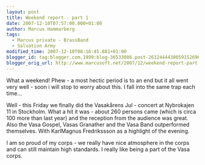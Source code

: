 ```yaml
---
layout: post
title: Weekend report - part 1
date: 2007-12-10T07:57:00.000+01:00
author: Marcus Hammarberg
tags:
  - Marcus private - BrassBand
  - Salvation Army
modified_time: 2007-12-10T08:16:45.881+01:00
blogger_id: tag:blogger.com,1999:blog-36533086.post-2632444438059152696
blogger_orig_url: http://www.marcusoft.net/2007/12/weekend-report-part-1.html
---
```


What a
weekend!
Phew - a most hectic period is to an end but it
all went very well - soon i will stop to worry about this. I fall into
the same trap each time...

Well - this Friday we finally did the Vasakårens
Jul - concert at Nybrokajen 11 in Stockholm. What a
hit it was - about 260 persons came (which is circa 100 more than last
year) and the reception from the audience was great. Also the Vasa Gospel,
Vasas
Granather
and the Vasa Band outperformed themselves.
With KarlMagnus Fredrikssson
as a highlight of the evening.

I am so proud of my corps - we really have nice atmosphere in the corps
and can still maintain high standards. I really like being a part of the
<span id="SPELLING_ERROR_12" class="blsp-spelling-error">Vasa
corps.

